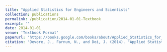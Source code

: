```yaml
---
title: "Applied Statistics for Engineers and Scientists"
collection: publications
permalink: /publication/2014-01-01-Textbook
excerpt: ''
date: 2014-01-01
venue: 'Textbook Format'
paperurl: 'https://books.google.com/books/about/Applied_Statistics_for_Engineers_and_Sci.html?id=psg_CQAAQBAJ&redir_esc=y'
citation: 'Devore, J., Farnum, N., and Doi, J. (2014). "Applied Statistics for Engineers and Scientists", 3rd ed. Belmont, CA: Cengage. ISBN-10: 113311136X'
---
```

